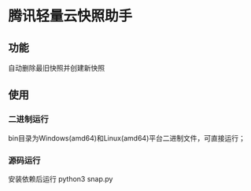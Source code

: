 # 腾讯轻量云快照助手

## 功能 
自动删除最旧快照并创建新快照

## 使用
### 二进制运行
bin目录为Windows(amd64)和Linux(amd64)平台二进制文件，可直接运行；

### 源码运行
安装依赖后运行 python3 snap.py

